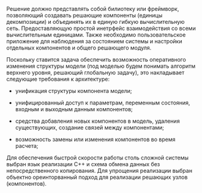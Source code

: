 Решение должно представлять собой билиотеку или фреймворк, позволяющий создавать решающие компоненты (единицы декомпозиции) и объединять их в единую гибкую вычислительную сеть. Предоставляющую простой инетрфейс взаимодействия со всеми вычислительным единицами. Также необходимо пользовательское приложение для наблюдения за состоянием системы и настройки отдельных компонентов и общего решающего модуля.

Поскольку ставится задача обеспечить возможность оперативного изменения структуры модели (под моделью будем понимать алгоритм верхнего уровня, решающий глобальную задачу), это накладывает следующие требования к архитектуре: 

 - унификация структуры компонента модели; 

 - унифицированный доступ к параметрам, переменным состояния, входным и выходным данным компонентов; 

 - средства добавления новых компонентов в модель, удаления существующих, создание связей между компонентами; 

 - возможность замены или изменения компонентов во время расчета; 

Для обеспечения быстрой скорости работы столь сложной системы выбран язык реализации С++ и схема обмена данных без непосредственного копирования. Для упрощения реализации выбран объектно ореинторванный подход для реализации решающих узлов (компонентов).
